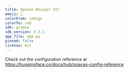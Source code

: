 ```yaml
---
title: Openai Whisper Stt
emoji: 🐢
colorFrom: indigo
colorTo: red
sdk: gradio
sdk_version: 3.3.1
app_file: app.py
pinned: false
license: mit
---
```


Check out the configuration reference at https://huggingface.co/docs/hub/spaces-config-reference
